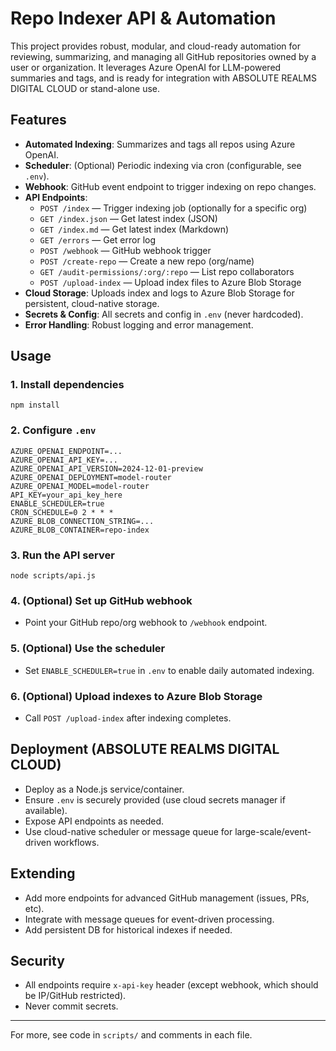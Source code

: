 # Repo Indexer API & Automation

This project provides robust, modular, and cloud-ready automation for reviewing, summarizing, and managing all GitHub repositories owned by a user or organization. It leverages Azure OpenAI for LLM-powered summaries and tags, and is ready for integration with ABSOLUTE REALMS DIGITAL CLOUD or stand-alone use.

## Features
- **Automated Indexing**: Summarizes and tags all repos using Azure OpenAI.
- **Scheduler**: (Optional) Periodic indexing via cron (configurable, see `.env`).
- **Webhook**: GitHub event endpoint to trigger indexing on repo changes.
- **API Endpoints**:
  - `POST /index` — Trigger indexing job (optionally for a specific org)
  - `GET /index.json` — Get latest index (JSON)
  - `GET /index.md` — Get latest index (Markdown)
  - `GET /errors` — Get error log
  - `POST /webhook` — GitHub webhook trigger
  - `POST /create-repo` — Create a new repo (org/name)
  - `GET /audit-permissions/:org/:repo` — List repo collaborators
  - `POST /upload-index` — Upload index files to Azure Blob Storage
- **Cloud Storage**: Uploads index and logs to Azure Blob Storage for persistent, cloud-native storage.
- **Secrets & Config**: All secrets and config in `.env` (never hardcoded).
- **Error Handling**: Robust logging and error management.

## Usage

### 1. Install dependencies
```
npm install
```

### 2. Configure `.env`
```
AZURE_OPENAI_ENDPOINT=...
AZURE_OPENAI_API_KEY=...
AZURE_OPENAI_API_VERSION=2024-12-01-preview
AZURE_OPENAI_DEPLOYMENT=model-router
AZURE_OPENAI_MODEL=model-router
API_KEY=your_api_key_here
ENABLE_SCHEDULER=true
CRON_SCHEDULE=0 2 * * *
AZURE_BLOB_CONNECTION_STRING=...
AZURE_BLOB_CONTAINER=repo-index
```

### 3. Run the API server
```
node scripts/api.js
```

### 4. (Optional) Set up GitHub webhook
- Point your GitHub repo/org webhook to `/webhook` endpoint.

### 5. (Optional) Use the scheduler
- Set `ENABLE_SCHEDULER=true` in `.env` to enable daily automated indexing.

### 6. (Optional) Upload indexes to Azure Blob Storage
- Call `POST /upload-index` after indexing completes.

## Deployment (ABSOLUTE REALMS DIGITAL CLOUD)
- Deploy as a Node.js service/container.
- Ensure `.env` is securely provided (use cloud secrets manager if available).
- Expose API endpoints as needed.
- Use cloud-native scheduler or message queue for large-scale/event-driven workflows.

## Extending
- Add more endpoints for advanced GitHub management (issues, PRs, etc).
- Integrate with message queues for event-driven processing.
- Add persistent DB for historical indexes if needed.

## Security
- All endpoints require `x-api-key` header (except webhook, which should be IP/GitHub restricted).
- Never commit secrets.

---

For more, see code in `scripts/` and comments in each file.
